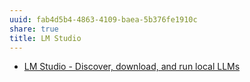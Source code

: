 ```yaml
---
uuid: fab4d5b4-4863-4109-baea-5b376fe1910c
share: true
title: LM Studio
---
```

* [LM Studio - Discover, download, and run local LLMs](https://lmstudio.ai/)